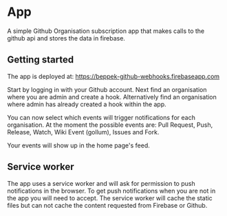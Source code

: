 # App
A simple Github Organisation subscription app that makes calls to the github api and stores the data in firebase.

## Getting started
The app is deployed at: https://beppek-github-webhooks.firebaseapp.com

Start by logging in with your Github account. Next find an organisation where you are admin and create a hook. Alternatively find an organisation where admin has already created a hook within the app.

You can now select which events will trigger notifications for each organisation. At the moment the possible events are: Pull Request, Push, Release, Watch, Wiki Event (gollum), Issues and Fork.

Your events will show up in the home page's feed.

## Service worker
The app uses a service worker and will ask for permission to push notifications in the browser. To get push notifications when you are not in the app you will need to accept. The service worker will cache the static files but can not cache the content requested from Firebase or Github.